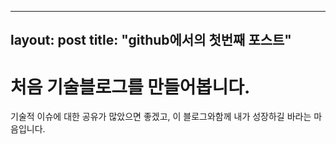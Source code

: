 ----
layout: post
title: "github에서의 첫번째 포스트"
----

# 처음 기술블로그를 만들어봅니다.
기술적 이슈에 대한 공유가 많았으면 좋겠고, 이 블로그와함께 내가 성장하길 바라는 마음입니다.
